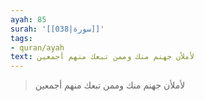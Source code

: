 ```yaml
---
ayah: 85
surah: '[[038|سورة]]'
tags:
- quran/ayah
text: لأملأن جهنم منك وممن تبعك منهم أجمعين
---
```

> لأملأن جهنم منك وممن تبعك منهم أجمعين
